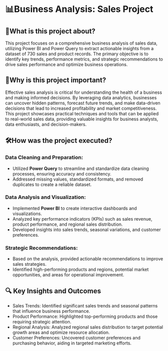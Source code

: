 # 📊Business Analysis: Sales Project

## 📘What is this project about?
This project focuses on a comprehensive business analysis of sales data, utilizing Power BI and Power Query to extract actionable insights from a dataset of 730 sales and product records. The primary objective is to identify key trends, performance metrics, and strategic recommendations to drive sales performance and optimize business operations.

## 🎯Why is this project important?
Effective sales analysis is critical for understanding the health of a business and making informed decisions. By leveraging data analytics, businesses can uncover hidden patterns, forecast future trends, and make data-driven decisions that lead to increased profitability and market competitiveness. This project showcases practical techniques and tools that can be applied to real-world sales data, providing valuable insights for business analysts, data enthusiasts, and decision-makers.

## 🛠️How was the project executed?
### Data Cleaning and Preparation: 
- Utilized **Power Query** to streamline and standardize data cleaning processes, ensuring accuracy and consistency. 
- Addressed missing values, standardized formats, and removed duplicates to create a reliable dataset. 

### Data Analysis and Visualization:
- Implemented **Power BI** to create interactive dashboards and visualizations. 
- Analyzed key performance indicators (KPIs) such as sales revenue, product performance, and regional sales distribution.  
- Developed insights into sales trends, seasonal variations, and customer preferences.

### Strategic Recommendations:
- Based on the analysis, provided actionable recommendations to improve sales strategies.  
- Identified high-performing products and regions, potential market opportunities, and areas for operational improvement. 

## 🔍 Key Insights and Outcomes
- Sales Trends: Identified significant sales trends and seasonal patterns that influence business performance.
- Product Performance: Highlighted top-performing products and those requiring strategic attention.
- Regional Analysis: Analyzed regional sales distribution to target potential growth areas and optimize resource allocation.
- Customer Preferences: Uncovered customer preferences and purchasing behavior, aiding in targeted marketing efforts.

